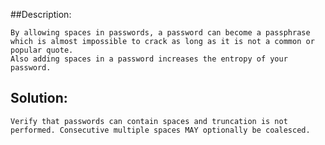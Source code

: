 ##Description:

	By allowing spaces in passwords, a password can become a passphrase which is almost impossible to crack as long as it is not a common or popular quote.
	Also adding spaces in a password increases the entropy of your password.

## Solution:
	
	Verify that passwords can contain spaces and truncation is not performed. Consecutive multiple spaces MAY optionally be coalesced.
